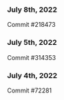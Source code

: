 ### July 8th, 2022

Commit #218473

### July 5th, 2022

Commit #314353


### July 4th, 2022

Commit #72281
